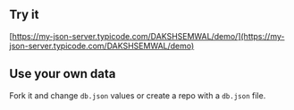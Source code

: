 ## Try it

[https://my-json-server.typicode.com/DAKSHSEMWAL/demo/](https://my-json-server.typicode.com/DAKSHSEMWAL/demo)

## Use your own data

Fork it and change `db.json` values or create a repo with a `db.json` file.
